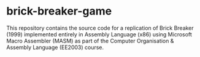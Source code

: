 # brick-breaker-game
This repository contains the source code for a replication of Brick Breaker (1999) implemented entirely in Assembly Language (x86) using Microsoft Macro Assembler (MASM) as part of the Computer Organisation &amp; Assembly Language (EE2003) course.
